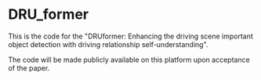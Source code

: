 # DRU_former
This is the code for the "DRUformer: Enhancing the driving scene important object detection with driving relationship self-understanding".

The code will be made publicly available on this platform upon acceptance of the paper.
